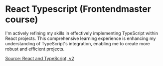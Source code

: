 # React Typescript (Frontendmaster course)

I'm actively refining my skills in effectively implementing TypeScript within React projects. This comprehensive learning experience is enhancing my understanding of TypeScript's integration, enabling me to create more robust and efficient projects.

[Source: React and TypeScript, v2](https://frontendmasters.com/courses/react-typescript-v2/)